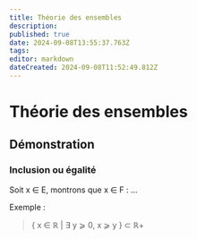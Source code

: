 ```yaml
---
title: Théorie des ensembles
description: 
published: true
date: 2024-09-08T13:55:37.763Z
tags: 
editor: markdown
dateCreated: 2024-09-08T11:52:49.812Z
---
```


# Théorie des ensembles

## Démonstration

### Inclusion ou égalité

Soit x ∈ E, montrons que x ∈ F : ...

Exemple :

> { x ∈ ℝ | ∃ y ⩾ 0, x ⩾ y } ⊂ ℝ+